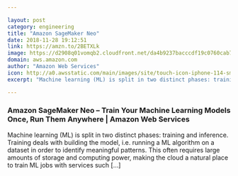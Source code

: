 ```yaml
---

layout: post
category: engineering
title: "Amazon SageMaker Neo"
date: 2018-11-28 19:12:51
link: https://amzn.to/2BETXLk
image: https://d2908q01vomqb2.cloudfront.net/da4b9237bacccdf19c0760cab7aec4a8359010b0/2018/11/26/juliensimon-neo-rover-788x630.jpg
domain: aws.amazon.com
author: "Amazon Web Services"
icon: http://a0.awsstatic.com/main/images/site/touch-icon-iphone-114-smile.png
excerpt: "Machine learning (ML) is split in two distinct phases: training and inference. Training deals with building the model, i.e. running a ML algorithm on a dataset in order to identify meaningful patterns. This often requires large amounts of storage and computing power, making the cloud a natural place to train ML jobs with services such […]"

---
```


### Amazon SageMaker Neo – Train Your Machine Learning Models Once, Run Them Anywhere | Amazon Web Services

Machine learning (ML) is split in two distinct phases: training and inference. Training deals with building the model, i.e. running a ML algorithm on a dataset in order to identify meaningful patterns. This often requires large amounts of storage and computing power, making the cloud a natural place to train ML jobs with services such […]